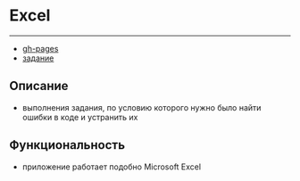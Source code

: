 # Excel
***
- [gh-pages](https://nikolaymishaev.github.io/excel/dist/index.html)
- [задание](https://disk.yandex.ru/i/EwK3GihvwS8Row)

## Описание
- выполнения задания, по условию которого нужно было найти ошибки в коде и устранить их 

## Функциональность
- приложение работает подобно Microsoft Excel
